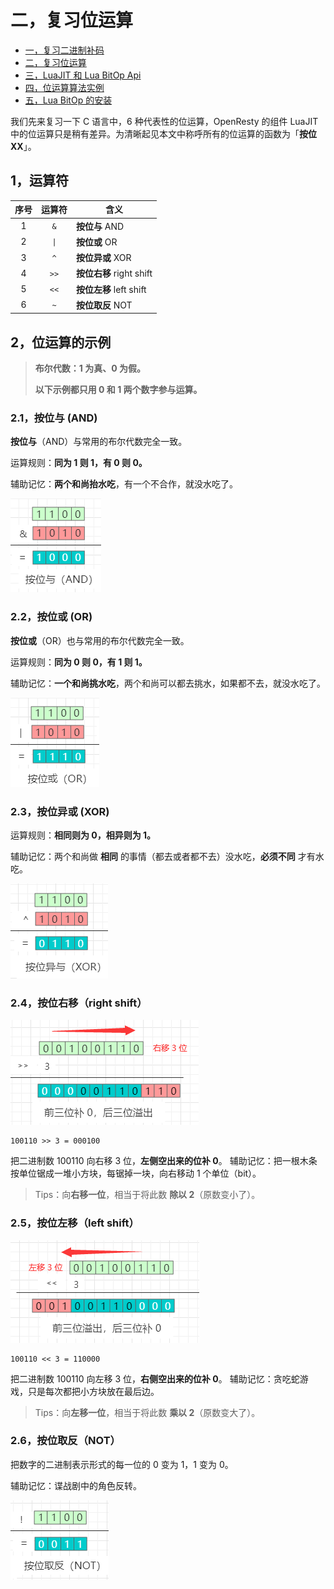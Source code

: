 # 二，复习位运算

- [一，复习二进制补码](./bit_two's_complement.md)
- [二，复习位运算](./bit_operations_review.md)
- [三，LuaJIT 和 Lua BitOp Api](./bit_LuaJIT_BitOp_Api.md)
- [四，位运算算法实例](./bit_bitwise_operation_example.md)
- [五，Lua BitOp 的安装](./bit_bitop_installation.md)

我们先来复习一下 C 语言中，6 种代表性的位运算，OpenResty 的组件 LuaJIT 中的位运算只是稍有差异。为清晰起见本文中称呼所有的位运算的函数为「**按位 XX**」。

## 1，运算符
| 序号 | 运算符 | 含义 |
|:----:|:----:|----|
| 1 | `&` | **按位与** AND |
| 2 | `\|` | **按位或** OR |
| 3 | `^` | **按位异或** XOR |
| 4 | `>>` | **按位右移** right shift |
| 5 | `<<` | **按位左移** left shift |
| 6 | `~` |  **按位取反** NOT |

## 2，位运算的示例

> **布尔代数：1 为真、0 为假。**
>
> **以下示例都只用 0 和 1 两个数字参与运算。**

### 2.1，**按位与** (AND)
**按位与**（AND）与常用的布尔代数完全一致。

运算规则：**同为 1 则 1，有 0 则 0。**

辅助记忆：**两个和尚抬水吃**，有一个不合作，就没水吃了。

![](../images/bit_band.png)

### 2.2，**按位或** (OR)
**按位或**（OR）也与常用的布尔代数完全一致。

运算规则：**同为 0 则 0，有 1 则 1。**

辅助记忆：**一个和尚挑水吃**，两个和尚可以都去挑水，如果都不去，就没水吃了。

![](../images/bit_bor.png)

### 2.3，**按位异或** (XOR)

运算规则：**相同则为 0，相异则为 1。**

辅助记忆：两个和尚做 **相同** 的事情（都去或者都不去）没水吃，**必须不同** 才有水吃。

![](../images/bit_bxor.png)

### 2.4，**按位右移**（right shift）

![](../images/bit_rshift.png)

```
100110 >> 3 = 000100
```


把二进制数 100110 向右移 3 位，**左侧空出来的位补 0**。
辅助记忆：把一根木条按单位锯成一堆小方块，每锯掉一块，向右移动 1 个单位（bit）。

> Tips：向**右移一位**，相当于将此数 **除以 2**（原数变小了）。

### 2.5，**按位左移**（left shift）

![](../images/bit_lshift.png)
```
100110 << 3 = 110000
```
把二进制数 100110 向左移 3 位，**右侧空出来的位补 0**。
辅助记忆：贪吃蛇游戏，只是每次都把小方块放在最后边。

> Tips：向**左移一位**，相当于将此数 **乘以 2**（原数变大了）。

### 2.6，**按位取反**（NOT）
把数字的二进制表示形式的每一位的 0 变为 1，1 变为 0。

辅助记忆：谍战剧中的角色反转。

![](../images/bit_bnot.png)

